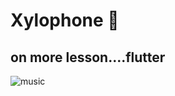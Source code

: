 # Xylophone 🎹

## on more lesson....flutter

![music](https://user-images.githubusercontent.com/47014385/59534256-219a3800-8ec4-11e9-8ab4-795869536859.png)

